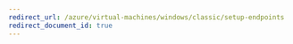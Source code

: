 ```yaml
---
redirect_url: /azure/virtual-machines/windows/classic/setup-endpoints
redirect_document_id: true
---
```

